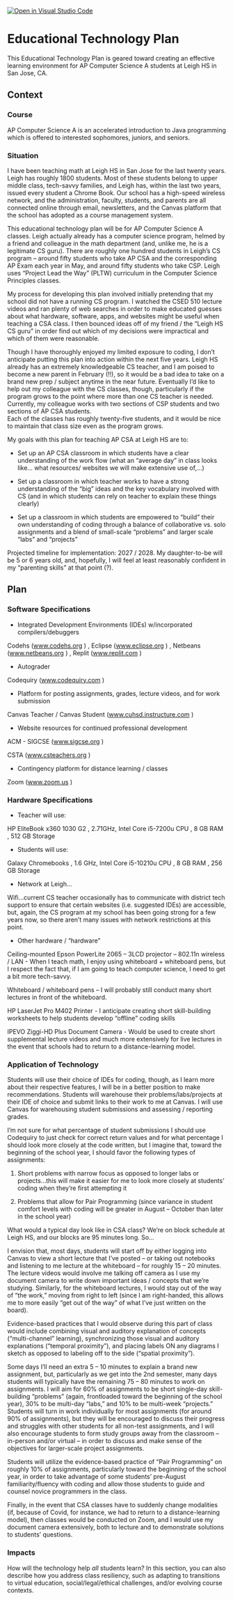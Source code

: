 [![Open in Visual Studio Code](https://classroom.github.com/assets/open-in-vscode-f059dc9a6f8d3a56e377f745f24479a46679e63a5d9fe6f495e02850cd0d8118.svg)](https://classroom.github.com/online_ide?assignment_repo_id=6343374&assignment_repo_type=AssignmentRepo)
# Educational Technology Plan

This Educational Technology Plan is geared toward creating an effective learning environment for AP Computer Science A students at Leigh HS in San Jose, CA.

## Context

### Course

AP Computer Science A is an accelerated introduction to Java programming which is offered to interested sophomores, juniors, and seniors.

### Situation

I have been teaching math at Leigh HS in San Jose for the last twenty years.  Leigh has roughly 1800 students.  Most of these students belong to 
upper middle class, tech-savvy families, and Leigh has, within the last two years, issued every student a Chrome Book.  Our school has a high-speed 
wireless network, and the administration, faculty, students, and parents are all connected online through email, newsletters, and the Canvas platform 
that the school has adopted as a course management system.


This educational technology plan will be for AP Computer Science A classes.  Leigh actually already has a computer science program, helmed by a 
friend and colleague in the math department (and, unlike me, he is a legitimate CS guru).  There are roughly one hundred students in Leigh’s CS 
program – around fifty students who take AP CSA and the corresponding AP Exam each year in May, and around fifty students who take CSP.  Leigh uses 
“Project Lead the Way” (PLTW) curriculum in the Computer Science Principles classes.


My process for developing this plan involved initially pretending that my school did not have a running CS program.  I watched the CSED 510 lecture 
videos and ran plenty of web searches in order to make educated guesses about what hardware, software, apps, and websites might be useful when teaching 
a CSA class.  I then bounced ideas off of my friend / the “Leigh HS CS guru” in order find out which of my decisions were impractical and which of them 
were reasonable.


Though I have thoroughly enjoyed my limited exposure to coding, I don’t anticipate putting this plan into action within the next five years.  Leigh HS 
already has an extremely knowledgeable CS teacher, and I am poised to become a new parent in February (!!), so it would be a bad idea to take on a brand 
new prep / subject anytime in the near future.  Eventually I’d like to help out my colleague with the CS classes, though, particularly if the program grows 
to the point where more than one CS teacher is needed.  Currently, my colleague works with two sections of CSP students and two sections of AP CSA students.  
Each of the classes has roughly twenty-five students, and it would be nice to maintain that class size even as the program grows.


My goals with this plan for teaching AP CSA at Leigh HS are to:

* Set up an AP CSA classroom in which students have a clear understanding of the work flow (what an “average day” in class looks like… what resources/ 
  websites we will make extensive use of,…)
        
* Set up a classroom in which teacher works to have a strong understanding of the “big” ideas and the key vocabulary involved with CS (and in which students 
  can rely on teacher to explain these things clearly)
        
* Set up a classroom in which students are empowered to “build” their own understanding of coding through a balance of collaborative vs. solo assignments 
  and a blend of small-scale “problems” and larger scale “labs” and “projects”


Projected timeline for implementation:  2027 / 2028.  My daughter-to-be will be 5 or 6 years old, and, hopefully, I will feel at least reasonably 
confident in my “parenting skills” at that point (?).




## Plan


### Software Specifications


* Integrated Development Environments (IDEs) w/incorporated compilers/debuggers

Codehs (www.codehs.org )  ,  Eclipse (www.eclipse.org )  ,  Netbeans (www.netbeans.org )  ,  Replit (www.replit.com )


* Autograder

Codequiry (www.codequiry.com )


* Platform for posting assignments, grades, lecture videos, and for work submission

Canvas Teacher / Canvas Student (www.cuhsd.instructure.com )


* Website resources for continued professional development

ACM - SIGCSE (www.sigcse.org )

CSTA (www.csteachers.org )


* Contingency platform for distance learning / classes

Zoom (www.zoom.us )


### Hardware Specifications


* Teacher will use:

HP EliteBook x360 1030 G2 ,  2.71GHz, Intel Core i5-7200u CPU  ,  8 GB RAM  ,  512 GB Storage


* Students will use:

Galaxy Chromebooks  ,  1.6 GHz, Intel Core i5-10210u CPU  ,  8 GB RAM  ,  256 GB Storage 


* Network at Leigh…

Wifi…current CS teacher occasionally has to communicate with district tech support to ensure that certain websites (i.e. suggested IDEs) are accessible,
but, again, the CS program at my school has been going strong for a few years now, so there aren’t many issues with network restrictions at this point.


* Other hardware / “hardware”
	
Ceiling-mounted Epson PowerLite 2065 – 3LCD projector – 802.11n wireless / LAN  -  When I teach math, I enjoy using whiteboard + whiteboard pens, but 
I respect the fact that, if I am going to teach computer science, I need to get a bit more tech-savvy.

Whiteboard / whiteboard pens – I will probably still conduct many short lectures in front of the whiteboard.

HP LaserJet Pro M402 Printer - I anticipate creating short skill-building worksheets to help students develop “offline” coding skills

IPEVO Ziggi-HD Plus Document Camera - Would be used to create short supplemental lecture videos and much more extensively for live lectures in the 
event that schools had to return to a distance-learning model.


### Application of Technology


Students will use their choice of IDEs for coding, though, as I learn more about their respective features, I will be in a better position to make 
recommendations.  Students will warehouse their problems/labs/projects at their IDE of choice and submit links to their work to me at Canvas.  I will 
use Canvas for warehousing student submissions and assessing / reporting grades. 


I’m not sure for what percentage of student submissions I should use Codequiry to just check for correct return values and for what percentage I should 
look more closely at the code written, but I imagine that, toward the beginning of the school year, I should favor the following types of assignments:

1) Short problems with narrow focus as opposed to longer labs or projects…this will make it easier for me to look more closely at students’ coding 
when they’re first attempting it
      
2) Problems that allow for Pair Programming (since variance in student comfort levels with coding will be greater in August – October than later 
      in the school year)


What would a typical day look like in CSA class?  We’re on block schedule at Leigh HS, and our blocks are 95 minutes long.  So…


I envision that, most days, students will start off by either logging into Canvas to view a short lecture that I’ve posted – or taking out notebooks and 
listening to me lecture at the whiteboard – for roughly 15 – 20 minutes.  The lecture videos would involve me talking off camera as I use my document 
camera to write down important ideas / concepts that we’re studying.  Similarly, for the whiteboard lectures, I would stay out of the way of “the work,” 
moving from right to left (since I am right-handed, this allows me to more easily “get out of the way” of what I’ve just written on the board).


Evidence-based practices that I would observe during this part of class would include combining visual and auditory explanation of concepts (“multi-channel” 
learning), synchronizing those visual and auditory explanations (“temporal proximity”), and placing labels ON any diagrams I sketch as opposed to labeling 
off to the side (“spatial proximity”).


Some days I’ll need an extra 5 – 10 minutes to explain a brand new assignment, but, particularly as we get into the 2nd semester, many days students will 
typically have the remaining 75 – 80 minutes to work on assignments.  I will aim for 60% of assignments to be short single-day skill-building “problems” 
(again, frontloaded toward the beginning of the school year), 30% to be multi-day “labs,” and 10% to be multi-week “projects.”  Students will turn in work 
individually for most assignments (for around 90% of assignments), but they will be encouraged to discuss their progress and struggles with other students 
for all non-test assignments, and I will also encourage students to form study groups away from the classroom – in-person and/or virtual – in order to discuss 
and make sense of the objectives for larger-scale project assignments.  


Students will utilize the evidence-based practice of “Pair Programming” on roughly 10% of assignments, particularly toward the beginning of the school year, 
in order to take advantage of some students’ pre-August familiarity/fluency with coding and allow those students to guide and counsel novice programmers in 
the class.


Finally, in the event that CSA classes have to suddenly change modalities (if, because of Covid, for instance, we had to return to a distance-learning model), 
then classes would be conducted on Zoom, and I would use my document camera extensively, both to lecture and to demonstrate solutions to students’ questions.


### Impacts

How will the technology help *all* students learn? In this section, you can also
describe how you address class resiliency, such as adapting to
transitions to virtual education, social/legal/ethical challenges,  and/or
evolving course contexts.
